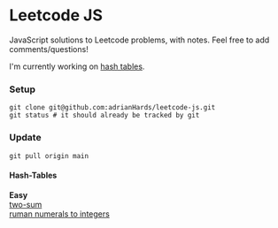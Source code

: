 # Leetcode JS

JavaScript solutions to Leetcode problems, with notes. Feel free to add comments/questions!

I'm currently working on [hash tables](https://leetcode.com/tag/hash-table/).

### Setup

```
git clone git@github.com:adrianHards/leetcode-js.git
git status # it should already be tracked by git
```

### Update

```
git pull origin main
```

#### Hash-Tables
**Easy** <br>
[two-sum](https://github.com/adrianHards/leetcode-js/blob/main/hash-tables/two-sum.js) <br>
[ruman numerals to integers](https://github.com/adrianHards/leetcode-js/blob/main/hash-tables/roman-to-integer.js)

